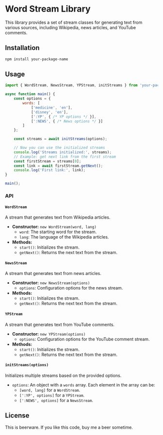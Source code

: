 # Word Stream Library

This library provides a set of stream classes for generating text from various sources, including Wikipedia, news articles, and YouTube comments.

## Installation

```bash
npm install your-package-name
```

## Usage

```javascript
import { WordStream, NewsStream, YPStream, initStreams } from 'your-package-name';

async function main() {
    const options = {
        words: [
            ['medicine', 'en'],
            ['disney', 'en'],
            [':YP', { /* YP options */ }],
            [':NEWS', { /* News options */ }]
        ]
    };

    const streams = await initStreams(options);

    // Now you can use the initialized streams
    console.log('Streams initialized:', streams);
    // Example: get next link from the first stream
    const firstStream = streams[0];
    const link = await firstStream.getNext();
    console.log('First link:', link);
}

main();
```

### API

#### `WordStream`

A stream that generates text from Wikipedia articles.

*   **Constructor:** `new WordStream(word, lang)`
    *   `word`: The starting word for the stream.
    *   `lang`: The language of the Wikipedia articles.
*   **Methods:**
    *   `start()`: Initializes the stream.
    *   `getNext()`: Returns the next text from the stream.

#### `NewsStream`

A stream that generates text from news articles.

*   **Constructor:** `new NewsStream(options)`
    *   `options`: Configuration options for the news stream.
*   **Methods:**
    *   `start()`: Initializes the stream.
    *   `getNext()`: Returns the next text from the stream.

#### `YPStream`

A stream that generates text from YouTube comments.

*   **Constructor:** `new YPStream(options)`
    *   `options`: Configuration options for the YouTube comment stream.
*   **Methods:**
    *   `start()`: Initializes the stream.
    *   `getNext()`: Returns the next text from the stream.

#### `initStreams(options)`

Initializes multiple streams based on the provided options.

*   `options`: An object with a `words` array. Each element in the array can be:
    *   `[word, lang]` for a `WordStream`.
    *   `[':YP', options]` for a `YPStream`.
    *   `[':NEWS', options]` for a `NewsStream`.

## License

This is beerware. If you like this code, buy me a beer sometime.
